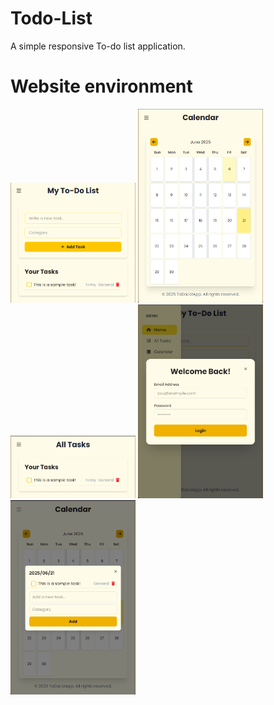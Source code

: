 # Todo-List

A simple responsive To-do list application.

# Website environment

<p>
  <img src="./pic/1.png" width="200"/>
  <img src="./pic/2.png" width="200"/>
  <img src="./pic/3.png" width="200"/>
  <img src="./pic/4.png" width="200"/>
  <img src="./pic/5.png" width="200"/>
</p>
